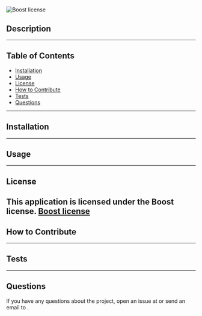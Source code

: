 # 
  ![Boost license](https://img.shields.io/badge/license-Boost-blue.svg)
  ## Description
  

---

  ## Table of Contents  

  - [Installation](#installation)
  - [Usage](#usage)
  - [License](#license)
  - [How to Contribute](#contribute)
  - [Tests](#tests)
  - [Questions](#questions)

---

  ## Installation
  

---

  ## Usage
  

---

  ## License
  This application is licensed under the Boost license.
  [Boost license](https://opensource.org/licenses/BSL-1.0)
---

  ## How to Contribute
  

---

  ## Tests 
  

---

  ## Questions
  If you have any questions about the project, open an issue at [](https://www.github.com/) or send an email to .

